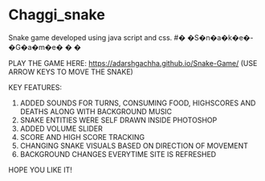 # Chaggi_snake
Snake game developed using java script and css.
#� �S�n�a�k�e�-�G�a�m�e�
�
�

PLAY THE GAME HERE: https://adarshgachha.github.io/Snake-Game/ 
(USE ARROW KEYS TO MOVE THE SNAKE)

KEY FEATURES:
1. ADDED SOUNDS FOR TURNS, CONSUMING FOOD, HIGHSCORES AND DEATHS ALONG WITH BACKGROUND MUSIC
2. SNAKE ENTITIES WERE SELF DRAWN INSIDE PHOTOSHOP
3. ADDED VOLUME SLIDER 
4. SCORE AND HIGH SCORE TRACKING
5. CHANGING SNAKE VISUALS BASED ON DIRECTION OF MOVEMENT
6. BACKGROUND CHANGES EVERYTIME SITE IS REFRESHED

HOPE YOU LIKE IT!
